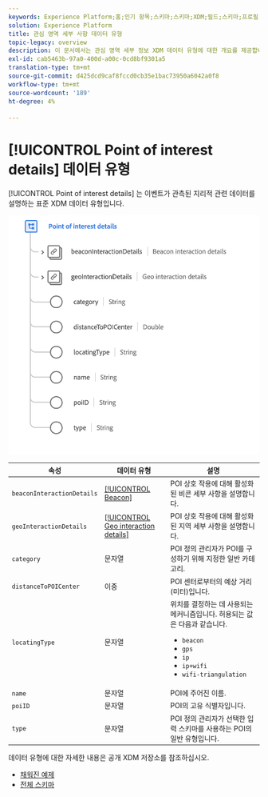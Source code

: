 ```yaml
---
keywords: Experience Platform;홈;인기 항목;스키마;스키마;XDM;필드;스키마;프로필;위치 정보;관심 영역 세부 사항;데이터 유형;데이터 유형;데이터 유형;;
solution: Experience Platform
title: 관심 영역 세부 사항 데이터 유형
topic-legacy: overview
description: 이 문서에서는 관심 영역 세부 정보 XDM 데이터 유형에 대한 개요를 제공합니다.
exl-id: cab5463b-97a0-400d-a00c-0cd8bf9301a5
translation-type: tm+mt
source-git-commit: d425dcd9caf8fccd0cb35e1bac73950a6042a0f8
workflow-type: tm+mt
source-wordcount: '189'
ht-degree: 4%

---
```


# [!UICONTROL Point of interest details] 데이터 유형

[!UICONTROL Point of interest details] 는 이벤트가 관측된 지리적 관련 데이터를 설명하는 표준 XDM 데이터 유형입니다.

<img src="../images/data-types/poi-details.png" width="550" /><br />

| 속성 | 데이터 유형 | 설명 |
| --- | --- | --- |
| `beaconInteractionDetails` | [[!UICONTROL Beacon]](./beacon.md) | POI 상호 작용에 대해 활성화된 비콘 세부 사항을 설명합니다. |
| `geoInteractionDetails` | [[!UICONTROL Geo interaction details]](./geo-interaction-details.md) | POI 상호 작용에 대해 활성화된 지역 세부 사항을 설명합니다. |
| `category` | 문자열 | POI 정의 관리자가 POI를 구성하기 위해 지정한 일반 카테고리. |
| `distanceToPOICenter` | 이중 | POI 센터로부터의 예상 거리(미터)입니다. |
| `locatingType` | 문자열 | 위치를 결정하는 데 사용되는 메커니즘입니다. 허용되는 값은 다음과 같습니다. <ul><li>`beacon`</li><li>`gps`</li><li>`ip`</li><li>`ip+wifi`</li><li>`wifi-triangulation`</li></ul> |
| `name` | 문자열 | POI에 주어진 이름. |
| `poiID` | 문자열 | POI의 고유 식별자입니다. |
| `type` | 문자열 | POI 정의 관리자가 선택한 입력 스키마를 사용하는 POI의 일반 유형입니다. |

데이터 유형에 대한 자세한 내용은 공개 XDM 저장소를 참조하십시오.

* [채워진 예제](https://github.com/adobe/xdm/blob/master/components/datatypes/poi-detail.example.1.json)
* [전체 스키마](https://github.com/adobe/xdm/blob/master/components/datatypes/poi-detail.schema.json)
